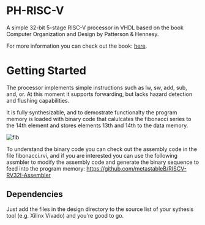 # PH-RISC-V
A simple 32-bit 5-stage RISC-V processor in VHDL based on the book Computer Organization and Design by Patterson &amp; Hennesy.

For more information you can check out the book:
[here](https://www.amazon.com/gp/product/0128122757/ref=dbs_a_def_rwt_bibl_vppi_i2).

# Getting Started

The processor implements simple instructions such as lw, sw, add, sub, and, or. At this moment it supports forwarding, but lacks hazard detection and flushing capabilities.

It is fully synthesizable, and to demostrate functionalty the program memory is loaded with binary code that calulcates the fibonacci series to the 14th element and stores elements 13th and 14th to the data memory.

![fib](https://user-images.githubusercontent.com/54315689/78827646-b9cd5480-79e3-11ea-9799-987ccbeec5f5.png)

To understand the binary code you can check out the assembly code in the file fibonacci.rvi, and if you are interested you can use the following assmbler to modify the assembly code and generate the binary sequence to feed into the program memory:
https://github.com/metastableB/RISCV-RV32I-Assembler

## Dependencies
Just add the files in the design directory to the source list of your sythesis tool (e.g. Xilinx Vivado) and you're good to go.
